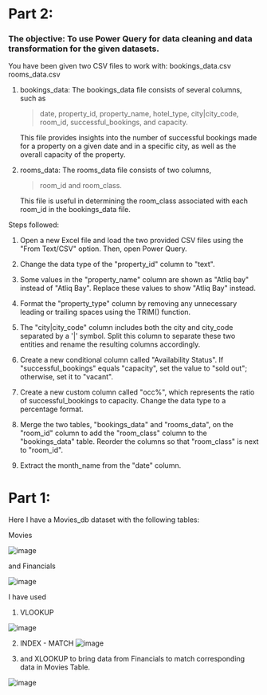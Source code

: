 # Part 2:
 ### The objective: To use Power Query for data cleaning and data transformation for the given datasets. 
 You have been given two CSV files to work with: 
	 bookings_data.csv
	 rooms_data.csv



1. bookings_data: The bookings_data file consists of several columns, such as
   >date, property_id, property_name, hotel_type, city|city_code, room_id, successful_bookings, and capacity.
   
   This file provides insights into the number of successful bookings made for a property on a given date and in a specific city, as well as the overall capacity of the property.



3. rooms_data: The rooms_data file consists of two columns,
   > room_id and room_class.
   
   This file is useful in determining the room_class associated with each room_id in the bookings_data file.

Steps followed:

1. Open a new Excel file and load the two provided CSV files using the "From Text/CSV" option. Then, open Power Query.

2. Change the data type of the "property_id" column to "text".

3. Some values in the "property_name" column are shown as "Atliq bay" instead of "Atliq Bay". Replace these values to show "Atliq Bay" instead.

4. Format the "property_type" column by removing any unnecessary leading or trailing spaces using the TRIM() function.

5. The "city|city_code" column includes both the city and city_code separated by a '|' symbol. Split this column to separate these two entities and rename the resulting columns accordingly.

6. Create a new conditional column called "Availability Status". If "successful_bookings" equals "capacity", set the value to "sold out"; otherwise, set it to "vacant".

7. Create a new custom column called "occ%", which represents the ratio of successful_bookings to capacity. Change the data type to a percentage format.

8. Merge the two tables, "bookings_data" and "rooms_data", on the "room_id" column to add the "room_class" column to the "bookings_data" table. Reorder the columns so that "room_class" is next to "room_id".

9. Extract the month_name from the "date" column.


# Part 1:

Here I have a Movies_db dataset with the following tables:

Movies

![image](https://github.com/mythilyram/Excel/assets/123518126/8395bf9a-4383-4fe8-8562-050b6da85f96)

and Financials

![image](https://github.com/mythilyram/Excel/assets/123518126/5945a590-1aa7-4d53-af10-6758cc816c8a)

I have used 
1. VLOOKUP

![image](https://github.com/mythilyram/Excel/assets/123518126/815dc622-42fd-43d5-974c-d295cd524f7b)


2.  INDEX - MATCH
![image](https://github.com/mythilyram/Excel/assets/123518126/2cbc3197-baf7-4e02-9fd3-eb4014ec79db)

3. and XLOOKUP to bring data from Financials to match corresponding data in Movies Table.

 ![image](https://github.com/mythilyram/Excel/assets/123518126/2f5155d8-ff46-4051-8b0b-5167e498e7e2)
